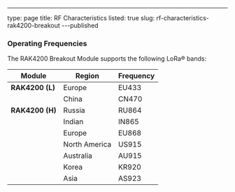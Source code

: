 ---
type: page
title: RF Characteristics
listed: true
slug: rf-characteristics-rak4200-breakout
---published

### Operating Frequencies

The RAK4200 Breakout Module supports the following LoRa® bands:

| **Module** | **Region** | **Frequency** | 
| ---- | ---- | ---- | 
| **RAK4200 (L)** | Europe | EU433 | 
|  | China | CN470 | 
| **RAK4200 (H)** | Russia | RU864 | 
|  | Indian | IN865 | 
|  | Europe | EU868 | 
|  | North America | US915 | 
|  | Australia | AU915 | 
|  | Korea | KR920 | 
|  | Asia | AS923 | 


